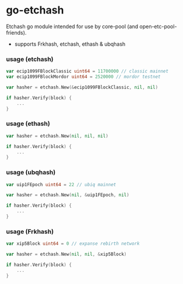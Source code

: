# go-etchash

Etchash go module intended for use by core-pool (and open-etc-pool-friends).

* supports Frkhash, etchash, ethash & ubqhash

### usage (etchash)

```go
var ecip1099FBlockClassic uint64 = 11700000 // classic mainnet
var ecip1099FBlockMordor uint64 = 2520000 // mordor testnet

var hasher = etchash.New(&ecip1099FBlockClassic, nil, nil)

if hasher.Verify(block) {
    ...
}
```

### usage (ethash)

```go
var hasher = etchash.New(nil, nil, nil)

if hasher.Verify(block) {
    ...
}
```

### usage (ubqhash)

```go
var uip1FEpoch uint64 = 22 // ubiq mainnet

var hasher = etchash.New(nil, &uip1FEpoch, nil)

if hasher.Verify(block) {
    ...
}

```

### usage (Frkhash)

```go
var xip5Block uint64 = 0 // expanse rebirth network

var hasher = etchash.New(nil, nil, &xip5Block)

if hasher.Verify(block) {
    ...
}

```

